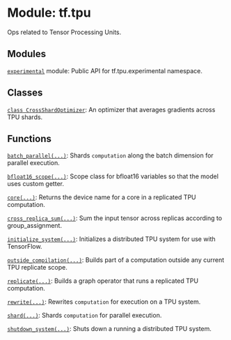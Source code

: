 <div itemscope itemtype="http://developers.google.com/ReferenceObject">
<meta itemprop="name" content="tf.tpu" />
<meta itemprop="path" content="Stable" />
</div>

# Module: tf.tpu

Ops related to Tensor Processing Units.

<!-- Placeholder for "Used in" -->


## Modules

[`experimental`](../tf/tpu/experimental.md) module: Public API for tf.tpu.experimental namespace.

## Classes

[`class CrossShardOptimizer`](../tf/tpu/CrossShardOptimizer.md): An optimizer that averages gradients across TPU shards.

## Functions

[`batch_parallel(...)`](../tf/tpu/batch_parallel.md): Shards `computation` along the batch dimension for parallel execution.

[`bfloat16_scope(...)`](../tf/tpu/bfloat16_scope.md): Scope class for bfloat16 variables so that the model uses custom getter.

[`core(...)`](../tf/tpu/core.md): Returns the device name for a core in a replicated TPU computation.

[`cross_replica_sum(...)`](../tf/tpu/cross_replica_sum.md): Sum the input tensor across replicas according to group_assignment.

[`initialize_system(...)`](../tf/tpu/initialize_system.md): Initializes a distributed TPU system for use with TensorFlow.

[`outside_compilation(...)`](../tf/tpu/outside_compilation.md): Builds part of a computation outside any current TPU replicate scope.

[`replicate(...)`](../tf/tpu/replicate.md): Builds a graph operator that runs a replicated TPU computation.

[`rewrite(...)`](../tf/tpu/rewrite.md): Rewrites `computation` for execution on a TPU system.

[`shard(...)`](../tf/tpu/shard.md): Shards `computation` for parallel execution.

[`shutdown_system(...)`](../tf/tpu/shutdown_system.md): Shuts down a running a distributed TPU system.

